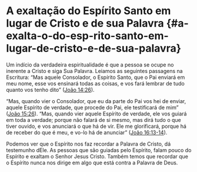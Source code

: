 # A exaltação do Espírito Santo em lugar de Cristo e de sua Palavra {#a-exalta-o-do-esp-rito-santo-em-lugar-de-cristo-e-de-sua-palavra}

Um indício da verdadeira espiritualidade é que a pessoa se ocupe no inerente a Cristo e siga Sua Palavra. Leiamos as seguintes passagens na Escritura: “Mas aquele Consolador, o Espírito Santo, que o Pai enviará em meu nome, esse vos ensinará todas as coisas, e vos fará lembrar de tudo quanto vos tenho dito” ([João 14:26](http://bibliaonline.com.br/acf/jo/14/26)).

“Mas, quando vier o Consolador, que eu da parte do Pai vos hei de enviar, aquele Espírito de verdade, que procede do Pai, ele testificará de mim” ([João 15:26](http://bibliaonline.com.br/acf/jo/15/26)). “Mas, quando vier aquele Espírito de verdade, ele vos guiará em toda a verdade; porque não falará de si mesmo, mas dirá tudo o que tiver ouvido, e vos anunciará o que há de vir. Ele me glorificará, porque há de receber do que é meu, e vo-lo há de anunciar” ([João 16:13-14](http://bibliaonline.com.br/acf/jo/16/13-14)).

Podemos ver que o Espírito nos faz recordar a Palavra de Cristo, dá testemunho dEle. As pessoas que são guiadas pelo Espírito, falam pouco do Espírito e exaltam o Senhor Jesus Cristo. Também temos que recordar que o Espírito nunca nos dirige em algo que está contra a Palavra de Deus.